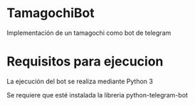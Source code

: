 # TamagochiBot
Implementación de un tamagochi como bot de telegram

# Requisitos para ejecucion
La ejecución del bot se realiza mediante Python 3

Se requiere que esté instalada la libreria python-telegram-bot
